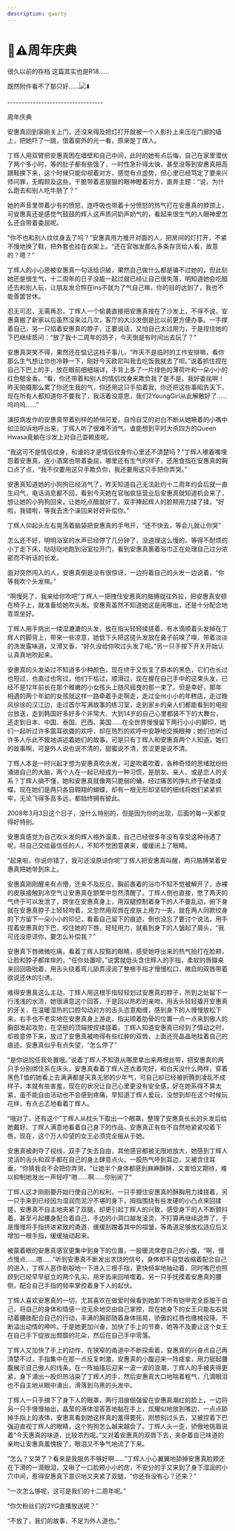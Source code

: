 ```yaml
---
description: qwerty
---
```


# 🔞⚠️周年庆典

很久以前的存档 这篇其实也是R18……

既然附件看不了那只好……![⬇️](https://s.w.org/images/core/emoji/14.0.0/svg/2b07.svg)

\----------------------------------

周年庆典

安惠真回到家刚关上门，还没来得及把灯打开就被一个人影扑上来压在门廊的墙上，把她吓了一跳，借着窗外的光一看，原来是丁辉人。

丁辉人用双臂把安惠真困在墙壁和自己中间，此时的她有点后悔，自己在家里潜伏了两个多小时，等的肚子都有些饿了，一时性急扑得太快，甚至没等到安惠真把高跟鞋换下来，这个时候只能仰视着对方，感觉有点虚势，但心里已经笃定了要来兴师问罪，无暇顾及这些，干脆带着恶狠狠的眼神瞪着对方，直奔主题：“说，为什么跑去和别人吃牛肠了？”

她的声音里带着少有的愤怒，连呼吸也带着十分愤怒的热气打在安惠真的脖颈上，可安惠真还是感觉气鼓鼓的辉人这声质问奶声奶气的，看起来很生气的人眼神里怎么还会带着委屈呢。

“你不也和别人纹纹身去了吗？”安惠真用力推开对面的人，把房间的灯打开，不紧不慢地换了鞋，把外套也挂在衣架上。“还在官咖发那么多条存货给人看，故意的？嗯？”

丁辉人的小心思被安惠真一句话给识破，果然自己做什么都是骗不过她的，但此刻她还是很生气，十二周年的日子没能一起过就已经让自己很失落，明知道她会吃醋还去和别人玩，让朋友发合照在ins不就为了气自己嘛，你的目的达到了，我也不能善罢甘休。

忍无可忍，无需再忍，丁辉人一个偷袭直接把安惠真按在了沙发上，不得不说，安惠真搬了新家以后虽然没来过几次，客厅的大沙发倒是比以前更方便办事。一手撑着自己，另一只掐着安惠真的脖子，正要说话，又怕自己太过用力，于是捏住她的下巴继续质问：“放了我十二周年的鸽子，今天倒是有时间出去玩了？”

安惠真哭笑不得，果然还在惦记这档子事儿，“昨天不是临时的工作安排嘛，看你那么生气想让你也冷静一下，刚好今天欧尼叫我去吃饭我就去了呗。”说着抓住捏在自己下巴上的手，放在眼前细细端详，手背上多了一片绿色的薄荷叶和一朵小小的红色郁金香。“看，你还带着和别人的情侣纹身来欺负我了是不是，我好委屈啊！昨天拍摄那么累了你还生我的气，你还用这只手掐着我，你还把这些事昭告天下，现在所有人都知道你不要我了，我活着没意思，我们2YoungGirl从此解散好了……呜呜呜……”

演技病发作的安惠真带着别样的娇俏可爱，自怜自艾的对白不断从她噘着的小嘴中如泣如诉地呼出来，丁辉人听了很难不消气，谁能想到平时大杀四方的Queen Hwasa竟躺在沙发上对自己耍赖皮呢。

“我这可不是情侣纹身，和谁的才是情侣纹身你心里还不清楚吗？”丁辉人嘟着嘴埋怨着安惠真，连小酒窝也带着委屈，哪里还有生气的样子，还用食指在安惠真的胸口点了点，“我不仅要用这只手欺负你，我还要用这只手把你弄哭。”

安惠真知道她的小狗狗已经消气了，昨天知道自己无法赴约十二周年约会后就一直生闷气，电话消息都不回，看到今天她在官咖疯狂营业后安惠真就知道机会来了，想让她的小狗狗回来，让她吃点醋就好了。双手捧起辉人的脸颊用力揉了揉，“好啦，我错啦，等我去洗个澡回来好好补偿你。”

丁辉人仰起头左右晃荡着脑袋把安惠真的手甩开，“还不快去，等会儿就让你哭”

&#x20;

怎么还不好，明明浴室的水声已经停了几分钟了，没道理这么慢的。等得不耐烦的小丁走下床，哒哒哒地跑到浴室拉开门，看到安惠真裹着浴巾正在处理自己过分浓密而不听话的长发。

面对突然闯入的人，安惠真倒是没有很惊讶，一边捋着自己的头发一边说着，“你等我吹个头发嘛。”

“啊慢死了，我来给你吹吧”丁辉人一把拽住安惠真的胳膊就往外拉，把安惠真安顿在椅子上，就准备给她吹头发。安惠真虽然不知道她这是闹哪出，还是十分配合地乖乖坐好。

丁辉人用手挑出一缕湿漉漉的头发，放在指尖轻轻揉搓着，有水滴顺着头发掉在丁辉人的脚背上，带来一些凉意，她低下头把这搓头发放在鼻子前嗅了嗅，带着淡淡的洗发露味道，又滑又香，“好久没给你吹过头发了呢。”另一只手按下开关开始认认真真地吹起来。

安惠真的头发染过不知道多少种颜色，现在终于又恢复了原本的黑色，它们也长过也短过，也直过也弯过，他们干枯过，顺滑过，现在握在自己手中的这束头发，已经不是12年前长在那个稚嫩的小女孩头上随风摇曳的那一束了。但是幸好，那年相遇的两个年幼的女孩就这样一路牵着手走啊走，走过全州小小的年糕店，走过晚风徐徐的汉江边，走过首尔写满故事的练习室，走到家乡的亲人们都能看到的电视台放送，走到韩国好多好多个非常大、大到14岁的自己心里都装不下的大舞台，还走到日本、中国、泰国、巴西、美国……在全世界慢慢留下两行小小的脚印，她们一起听过许多震耳欲聋的欢呼，却在热烈的欢呼中安静地交换眼神；她们也听过许多人乐此不疲地讲述着她们的故事，可是只有丁辉人和安惠真两个人知道，她们的故事啊，可是外人说也说不清的，甜蜜说不清，苦涩更是说不清。

丁辉人本是一时兴起才想为安惠真吹头发，可是吹着吹着，各种奇怪的思绪就纷纷涌进自己的大脑，两个人在一起已经成为一种习惯，是朋友、亲人、或是恋人的关系？丁辉人搞不懂，她和安惠真就像两只脆弱的蛹，经过痛苦的挣扎终于破茧成蝶，现在她们是两只各自翱翔的蝴蝶，却有一根无形却坚韧的细线将她们紧紧抓牢，无论飞得多高多远，都始终拥有彼此。

2008年3月3日这个日子，没什么特别的，但是因为你的出现，后面的每一天都变得好特别。

&#x20;

安惠真感觉为自己吹头发的辉人格外温柔，自己已经很多年没有享受这种待遇了呢，将自己交给最信任的人，不知不觉困意袭来，缓缓闭上了眼睛。

“起来啦，你说你错了，我可还没原谅你呢”丁辉人把安惠真叫醒，两只胳膊架着安惠真把她带到床上。

安惠真刚刚醒来有点懵，还来不及反应，胸前裹着的浴巾不知不觉被解开了，赤裸的皮肤接触到冷空气让安惠真在颤栗中忽然清醒了。丁辉人倒也直接，憋了两天的气终于可以发泄了，跨坐在安惠真身上，用双腿控制着身下的人不要乱动，俯下身就在安惠真脖子上轻轻吻着，又忽然用双唇在皮肤上用力一夹，就在两人同款纹身的下方留下一朵小小的印记，看着自己留下的痕迹，倒也没忘了要讨个说法，用手捏着安惠真的下巴，咬住她的下唇，轻轻用力，就看到身下的人皱起了眉头，“我可还没原谅你，要怎么补偿我？”

安惠真下唇微微吃痛，看着丁辉人狡黠的眼睛，感受她呼出来的热气拍打在脸颊，让脸和脖子都痒痒的，“任你处置呗。”说罢就低头含住辉人的手指，柔软的唇瓣来来回回吸吮着，用舌头绕着弯儿舔弄浸润了整根手指才慢慢松口，微启的双唇带着欲说还休的引诱。

难得安惠真这么主动，丁辉人用这根手指轻轻划过安惠真的脖子，所到之处留下一行浅浅的水渍，她很满意这个回答，于是回以热烈的亲吻，用舌头轻轻撬开安惠真的牙关，在温暖湿热的口腔勾动对方的舌头恣意痴缠，感到身下的人慢慢放松下来，右手也不老实地在安惠真身上游走，指尖顺着肋骨的位置一点一点来到傲人的胸部发起攻势，在坚挺的顶端按捏揉搓着。丁辉人知道安惠真已经到了情动之时，却故意停下来，放过了安惠真被吻得有些红肿的双唇，上面还亮晶晶地挂着自己的痕迹。安惠真似乎有点失望，“怎么停了”

“是你说的任我处置哦。”说着丁辉人不知道从哪里拿出来两根丝带，把安惠真的两只手分别绑住系在床头，安惠真看着丁辉人还衣着完好，和白天没什么两样，穿着黑色T恤的她看上去满满都是天真无邪的少年气，可自己却已经被折腾到凌乱不成样子，本就有些害羞，现在的状况让自己心里更没有安全感，好在她系得不算太紧，虽不能自由活动也不会感到疼痛，早知道丁辉人爱玩，没想到却在这个时候玩花样，有点忐忑地看着丁辉人。

“哦对了，还有这个”丁辉人从枕头下取出一个眼罩，整理了安惠真长长的头发后给她戴好。丁辉人满意地看着自己身下的作品，安惠真正有些不自然地紧紧咬着下唇，现在，这个万人仰望的女王必须完全服从于她。

安惠真被剥夺了视线，双手了失去自由，其他感官都被无限地放大，她感到丁辉人灵活的舌头和双手都在自己的身上肆意点火，一股热气呼到耳边，又被含住耳垂，“你猜我会不会把你弄哭。“让她半个身体都感到麻麻酥酥，又害怕又期待，难以抑制地发出一声轻哼”嗯……啊……你别闹了“

丁辉人这才刚刚要开始行使自己的权利，一只手握住安惠真的酥胸用力揉搓着，另一只手来到已经因为湿润而泥泞不堪的身下，拇指围绕有些发硬的小凸点来回揉搓，安惠真不自主地夹紧了双腿，却更引起丁辉人的兴致，感受身下的人不断颤抖着，甚至弓起腰身配合着自己，手边的小洞口越发滚烫，不打算再继续逗弄了，于是慢慢将手指挤进紧致的甬道，缓缓刮蹭着其中的褶皱，等甬道足够放松适应后又增加一根手指，缓缓抽动起来。

被蒙着眼的安惠真感官更集中到身下的位置，一股暖流席卷自己的小腹，“啊，慢点慢点……嗯……”听到安惠真不断发出求饶的信号，身体却不自觉收缩着配合自己的进入，丁辉人恶作剧般地一下进入三根手指，更快频率地抽动着，同时嘴巴也照顾到已经早早挺立的两个乳尖，用牙齿来回啃噬着。另一只手抚摸着安惠真的腰侧，配合自己手指的频率掌控着身下人的起伏。

丁辉人喜欢安惠真的一切，尤其喜欢在做爱时候看到她卸下所有铠甲完全臣服于自己，将自己的身体和情感一览无余地交由自己掌控，现在她身下的女王只能左右晃动着腰肢配合自己的行动，丰满的胸部随着身体摇晃，骄傲的红唇也缴械投降，不断溢出动情的呻吟。于是她更加兴奋，加快了手上的节奏，她等不及要让这个女王在自己手下绽放出颓靡的花朵，然后在自己手中零落。

丁辉人又加快了手上的动作，在狭窄的甬道中不断探索着，安惠真的兴奋点自己再清楚不过，手指集中在那一点反复刺激，安惠真的小腹迎来一阵痉挛，用力挺起腰腹展示自己傲人的线条，在一阵抽搐后迎来一波一波的浪潮，丁辉人的手被夹得更紧，身下涌出一股炽热沾染了丁辉人的手，然后安惠真大口地喘着粗气，几滴眼泪也不自主地从眼中涌出，滑落到乌黑的头发中。

丁辉人一只手摘下了身下人的眼罩，两行泪痕倔强留在安惠真潮红的脸上，一边将另一只手慢慢抽出，晶莹的液体湿答答地黏在手上，炫耀似地放到嘴边，一点点舔掉手指上的液体，安惠真看到她这样真的羞得要死，刚想别过头去，又被捏着下巴强迫直视丁辉人的眼睛，这个狗狗怎么越来越会了。丁辉人头一歪，骄傲地挑眉说着“今天惠真的味道，比较浓烈呢。”又对着安惠真的双唇下去，夹杂着自己味道的亲吻让安惠真羞愧极了，眼泪又不争气地流了下来。

“怎么？又哭了？看来是我服务不够好啊……”丁辉人小心翼翼地舔掉安惠真脸颊还在下滑的一滴眼泪，又啾了一口脸颊小小的痣，不安分的手又来到了身下湿润的小穴中间，惹得安惠真下意识地又夹紧了双腿，“你还有没有心？还来？”

“一次怎么够呢，这可是我们的十二周年呢。”

“你欠粉丝们的2YG直播放送呢？”

“不放了，我们的故事，不足为外人道也。”
